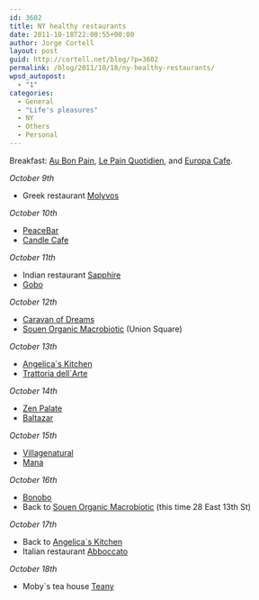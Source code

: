 ```yaml
---
id: 3602
title: NY healthy restaurants
date: 2011-10-18T22:00:55+00:00
author: Jorge Cortell
layout: post
guid: http://cortell.net/blog/?p=3602
permalink: /blog/2011/10/18/ny-healthy-restaurants/
wpsd_autopost:
  - "1"
categories:
  - General
  - "Life's pleasures"
  - NY
  - Others
  - Personal
---
```

Breakfast: <a title="http://www.aubonpain.com/" href="http://www.aubonpain.com/" target="_blank">Au Bon Pain</a>, <a title="http://www.lepainquotidien.us/" href="http://www.lepainquotidien.us/" target="_blank">Le Pain Quotidien</a>, and <a title="https://www.europacafe.com/" href="https://www.europacafe.com/" target="_blank">Europa Cafe</a>.

_October 9th_

  * Greek restaurant <a title="http://www.molyvos.com" href="http://www.molyvos.com" target="_blank">Molyvos</a>

_October 10th_

  * <a title="http://www.peacefoodcafe.com" href="http://www.peacefoodcafe.com" target="_blank">PeaceBar</a>
  * <a title="http://www.candlecafe.com" href="http://www.candlecafe.com" target="_blank">Candle Cafe</a>

_October 11th_

  * Indian restaurant <a title="http://www.sapphireny.com/" href="http://www.sapphireny.com/" target="_blank">Sapphire</a>
  * <a title="http://www.goborestaurant.com" href="http://www.goborestaurant.com" target="_blank">Gobo</a>

_October 12th_

  * <a title="http://www.caravanofdreams.net" href="http://www.caravanofdreams.net" target="_blank">Caravan of Dreams</a>
  * <a title="http://souen.net" href="http://souen.net" target="_blank">Souen Organic Macrobiotic</a> (Union Square)

_October 13th_

  * <a title="http://www.angelicakitchen.com" href="http://www.angelicakitchen.com" target="_blank">Angelica`s Kitchen</a>
  * <a title="http://www.trattoriadellarte.com" href="http://www.trattoriadellarte.com" target="_blank">Trattoria dell`Arte</a>

_October 14th_

  * <a title="http://www.zenpalate.com" href="http://www.zenpalate.com" target="_blank">Zen Palate</a>
  * <a title="http://www.balthazarny.com" href="http://www.balthazarny.com" target="_blank">Baltazar</a>

_October 15th_

  * <a title="http://villagenaturalnyc.com" href="http://villagenaturalnyc.com" target="_blank">Villagenatural</a>
  * <a title="http://manaorganic.com" href="http://manaorganic.com" target="_blank">Mana</a>

_October 16th_

  * <a title="http://www.bonobosrestaurant.com" href="http://www.bonobosrestaurant.com" target="_blank">Bonobo</a>
  * Back to <a title="http://souen.net" href="http://souen.net" target="_blank">Souen Organic Macrobiotic</a> (this time 28 East 13th St)

_October 17th_

  * Back to <a title="http://www.angelicakitchen.com" href="http://www.angelicakitchen.com" target="_blank">Angelica`s Kitchen</a>
  * Italian restaurant <a title="http://www.abboccato.com" href="http://www.abboccato.com" target="_blank">Abboccato</a>

_October 18th_

  * Moby`s tea house <a title="https://www.teany.com" href="https://www.teany.com" target="_blank">Teany</a>